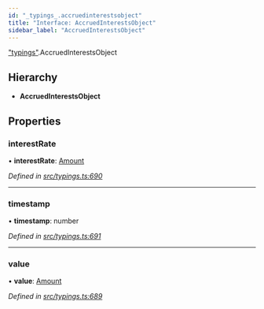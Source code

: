 ```yaml
---
id: "_typings_.accruedinterestsobject"
title: "Interface: AccruedInterestsObject"
sidebar_label: "AccruedInterestsObject"
---
```


["typings"](../modules/_typings_.md).AccruedInterestsObject

## Hierarchy

* **AccruedInterestsObject**

## Properties

### interestRate

•  **interestRate**: [Amount](_typings_.amount.md)

*Defined in [src/typings.ts:690](https://github.com/trustlines-protocol/clientlib/blob/8b30ce1/src/typings.ts#L690)*

___

### timestamp

•  **timestamp**: number

*Defined in [src/typings.ts:691](https://github.com/trustlines-protocol/clientlib/blob/8b30ce1/src/typings.ts#L691)*

___

### value

•  **value**: [Amount](_typings_.amount.md)

*Defined in [src/typings.ts:689](https://github.com/trustlines-protocol/clientlib/blob/8b30ce1/src/typings.ts#L689)*
